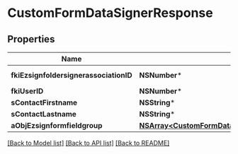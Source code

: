 # CustomFormDataSignerResponse

## Properties
Name | Type | Description | Notes
------------ | ------------- | ------------- | -------------
**fkiEzsignfoldersignerassociationID** | **NSNumber*** | The unique ID of the Ezsignfoldersignerassociation | 
**fkiUserID** | **NSNumber*** | The unique ID of the User | [optional] 
**sContactFirstname** | **NSString*** | The First name of the contact | 
**sContactLastname** | **NSString*** | The Last name of the contact | 
**aObjEzsignformfieldgroup** | [**NSArray&lt;CustomFormDataEzsignformfieldgroupResponse&gt;***](CustomFormDataEzsignformfieldgroupResponse.md) |  | 

[[Back to Model list]](../README.md#documentation-for-models) [[Back to API list]](../README.md#documentation-for-api-endpoints) [[Back to README]](../README.md)


